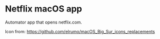 # Netflix macOS app

Automator app that opens netflix.com.

Icon from: https://github.com/elrumo/macOS_Big_Sur_icons_replacements
